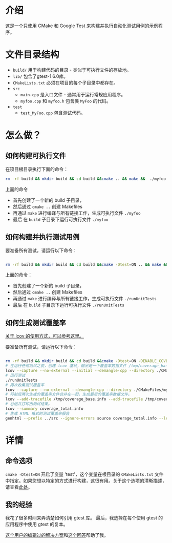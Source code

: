 # 介绍

这是一个只使用 CMake 和 Google Test 来构建并执行自动化测试用例的示例程序。


# 文件目录结构

- `build/` 用于构建代码的目录 - 类似于可执行文件的存放地。
- `lib/` 包含了gtest-1.6.0库。
- `CMakeLists.txt` 必须在项目的每个子目录中都存在。
- `src`
  - `main.cpp` 是入口文件 - 通常用于运行常规应用程序。
  - `myfoo.cpp` 和 `myfoo.h` 包含类 `MyFoo` 的代码。
- `test`
  - `test_MyFoo.cpp` 包含测试代码。

# 怎么做？

## 如何构建可执行文件

在项目根目录执行下面的命令：

```bash
rm -rf build && mkdir build && cd build &&cmake .. && make &&  ./myfoo
```

上面的命令

- 首先创建了一个新的 build 子目录，
- 然后通过 `cmake ..` 创建 Makefiles
- 再通过 `make` 进行编译与所有链接工作，生成可执行文件 `./myfoo`
- 最后 在 `build` 子目录下运行可执行文件 `./myfoo`


## 如何构建并执行测试用例

要准备所有测试，请运行以下命令：

```bash

rm -rf build && mkdir build && cd build &&cmake -Dtest=ON .. && make &&  ./runUnitTests

```

上面的命令：

- 首先创建了一个新的 build 子目录，
- 然后通过 `cmake ..` 创建 Makefiles
- 再通过 `make` 进行编译与所有链接工作，生成可执行文件 `./runUnitTests`
- 最后 在 `build` 子目录下运行可执行文件 `./runUnitTests`

## 如何生成测试覆盖率

[关于 lcov 的使用方式，可以参考这里。](https://wiki.documentfoundation.org/Development/Lcov#Combine_lcov_tracefiles)

要准备所有测试，请运行以下命令：

```bash

rm -rf build && mkdir build && cd build &&cmake -Dtest=ON -DENABLE_COVERAGE=ON .. && make
# 在运行任何测试之前，创建 lcov 基线，输出是一个覆盖率数据文件 /tmp/coverage_base.info ，其中包含项目中每个被仪器化的行的零覆盖率。在后续阶段，你将把这个数据文件与测试运行后捕获的覆盖率数据文件合并。这样，总覆盖的代码行的百分比将始终是正确的，即使在测试期间没有加载所有源代码文件。
lcov --capture --no-external --initial --demangle-cpp --directory ./CMakeFiles/myfoo_lib.dir/src/ --base-directory ../src --output-file /tmp/coverage_base.info
# 运行测试
./runUnitTests
# 再次收集测试覆盖率
lcov --capture --no-external --demangle-cpp --directory ./CMakeFiles/myfoo_lib.dir/src/ --base-directory ../src   --output-file /tmp/coverage_test.info
# 将前后两次生成的覆盖率文件合并在一起，生成最后的覆盖率数据文件。
lcov --add-tracefile /tmp/coverage_base.info --add-tracefile /tmp/coverage_test.info --ignore-errors empty --output-file coverage_total.info
# 总结并打印出测试结果。
lcov --summary coverage_total.info
# 生成 HTML 格式的测试覆盖率报告
genhtml --prefix ../src --ignore-errors source coverage_total.info --legend  --output-directory coverage --quiet
```

# 详情

## 命令选项
`cmake -Dtest=ON` 开启了变量 'test'，这个变量在根目录的 `CMakeLists.txt` 文件中指定。如果您想以特定的方式进行构建，这很有用。关于这个选项的清晰描述，请查看[此处](http://stackoverflow.com/questions/5998186/cmake-adding-command-line-options)。

## 我的经验

我花了很多时间来弄清楚如何引用 gtest 库。
最后，我选择在每个使用 gtest 的应用程序中使用 gtest 的复本。

[这个用户的编辑过的解决方案](http://stackoverflow.com/questions/8507723/how-to-start-working-with-gtest-and-cmake)和[这个回答](http://stackoverflow.com/questions/14148145/gtest-detects-method-only-when-the-method-is-implemented-in-h-not-in-cpp-cma/14157405#14157405)帮助了我。